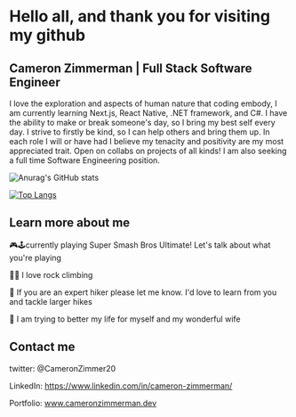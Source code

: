 # Hello all, and thank you for visiting my github

## Cameron Zimmerman | Full Stack Software Engineer

I love the exploration and aspects of human nature that coding embody, I am currently learning Next.js, React Native, .NET framework, and C#. I have the ability to make or break someone's day, so I bring my best self every day. I strive to firstly be kind, so I can help others and bring them up. In each role I will or have had I believe my tenacity and positivity are my most appreciated trait. Open on collabs on projects of all kinds! I am also seeking a full time Software Engineering position.

![Anurag's GitHub stats](https://github-readme-stats.vercel.app/api?username=CameronZimmerman&show_icons=true&theme=dark)

[![Top Langs](https://github-readme-stats.vercel.app/api/top-langs/?username=anuraghazra&layout=compact&theme=dark)](https://github.com/anuraghazra/github-readme-stats)

## Learn more about me

🎮🕹currently playing Super Smash Bros Ultimate! Let's talk about what you're playing

🧗‍♂️ I love rock climbing

🌄 If you are an expert hiker please let me know. I'd love to learn from you and tackle larger hikes

💑 I am trying to better my life for myself and my wonderful wife

## Contact me

twitter: @CameronZimmer20

LinkedIn: https://www.linkedin.com/in/cameron-zimmerman/

Portfolio: www.cameronzimmerman.dev
